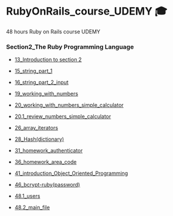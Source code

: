 # RubyOnRails_course_UDEMY 🎓 
 48 hours Ruby on Rails course UDEMY
 
 ### Section2_The Ruby Programming Language
 
* [13_Introduction to section 2](https://github.com/daniel-neves-dev/RubyOnRails_course_UDEMY/blob/main/Section2_Ruby_Programming_Language/13_Introduction%20to%20section%202.rb)

* [15_string_part_1](https://github.com/daniel-neves-dev/RubyOnRails_course_UDEMY/blob/main/Section2_Ruby_Programming_Language/15_string_part_1.rb)

* [16_string_part_2_input](https://github.com/daniel-neves-dev/RubyOnRails_course_UDEMY/blob/main/Section2_Ruby_Programming_Language/16_string_part_2_input.rb)

* [19_working_with_numbers](https://github.com/daniel-neves-dev/RubyOnRails_course_UDEMY/blob/main/Section2_Ruby_Programming_Language/19_working_with_numbers.rb)

* [20_working_with_numbers_simple_calculator](https://github.com/daniel-neves-dev/RubyOnRails_course_UDEMY/blob/main/Section2_Ruby_Programming_Language/20_working_with_numbers_simple_calculator.rb)

* [20.1_review_numbers_simple_calculator](https://github.com/daniel-neves-dev/RubyOnRails_course_UDEMY/blob/main/Section2_Ruby_Programming_Language/20.1_review_numbers_simple_calculator.rb)

* [26_array_iterators](https://github.com/daniel-neves-dev/RubyOnRails_course_UDEMY/blob/main/Section2_Ruby_Programming_Language/26_array_iterators.rb)

* [28_Hash(dictionary)](https://github.com/daniel-neves-dev/RubyOnRails_course_UDEMY/blob/main/Section2_Ruby_Programming_Language/28_Hash(dictionary).rb)

* [31_homework_authenticator](https://github.com/daniel-neves-dev/RubyOnRails_course_UDEMY/blob/main/Section2_Ruby_Programming_Language/31_homework_authenticator.rb)

* [36_homework_area_code](https://github.com/daniel-neves-dev/RubyOnRails_course_UDEMY/blob/main/Section2_Ruby_Programming_Language/36_homework_area_code.rb)

* [41_introduction_Object_Oriented_Programming](https://github.com/daniel-neves-dev/RubyOnRails_course_UDEMY/blob/main/Section2_Ruby_Programming_Language/41_indroduction_Object_Oriented_Programming.rb)

* [46_bcrypt-ruby(password)](https://github.com/daniel-neves-dev/RubyOnRails_course_UDEMY/blob/main/Section2_Ruby_Programming_Language/46_bcrypt-ruby(password).rb)

* [48.1_users](https://github.com/daniel-neves-dev/RubyOnRails_course_UDEMY/blob/main/Section2_Ruby_Programming_Language/48.1_users.rb)

* [48.2_main_file](https://github.com/daniel-neves-dev/RubyOnRails_course_UDEMY/blob/main/Section2_Ruby_Programming_Language/48.2_main_file.rb)
